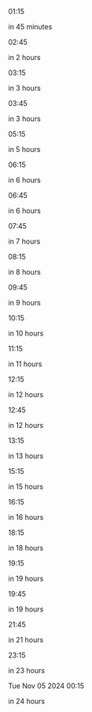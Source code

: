 
01:15

in 45 minutes

02:45

in 2 hours

03:15

in 3 hours

03:45

in 3 hours

05:15

in 5 hours

06:15

in 6 hours

06:45

in 6 hours

07:45

in 7 hours

08:15

in 8 hours

09:45

in 9 hours

10:15

in 10 hours

11:15

in 11 hours

12:15

in 12 hours

12:45

in 12 hours

13:15

in 13 hours

15:15

in 15 hours

16:15

in 16 hours

18:15

in 18 hours

19:15

in 19 hours

19:45

in 19 hours

21:45

in 21 hours

23:15

in 23 hours

Tue Nov 05 2024
00:15

in 24 hours